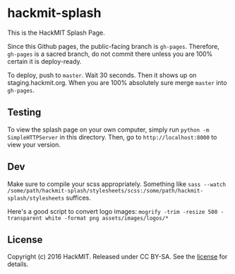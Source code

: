 # hackmit-splash
This is the HackMIT Splash Page.

Since this Github pages, the public-facing branch is `gh-pages`. Therefore, `gh-pages` is a sacred branch, do not commit there unless you are 100% certain it is deploy-ready.

To deploy, push to `master`. Wait 30 seconds. Then it shows up on staging.hackmit.org. When you are 100% absolutely sure merge `master` into `gh-pages`.


Testing
-------

To view the splash page on your own computer, simply run `python -m SimpleHTTPServer` in this directory. Then, go to `http://localhost:8000` to view your version.

Dev
---

Make sure to compile your scss appropriately. Something like `sass --watch /some/path/hackmit-splash/stylesheets/scss:/some/path/hackmit-splash/stylesheets` suffices.

Here's a good script to convert logo images: `mogrify -trim -resize 500 -transparent white -format png assets/images/logos/*`

License
-------

Copyright (c) 2016 HackMIT. Released under CC BY-SA. See the [license](LICENSE.md) for details.
